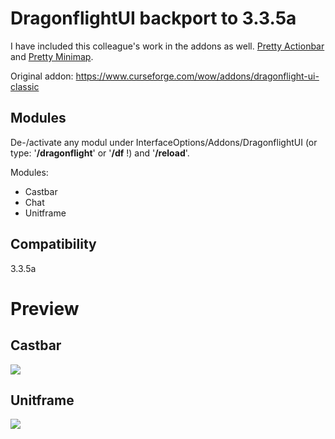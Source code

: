 # DragonflightUI backport to 3.3.5a 

I have included this colleague's work in the addons as well. [Pretty Actionbar](https://github.com/s0h2x/pretty_actionbar) and [Pretty Minimap](https://github.com/s0h2x/pretty_minimap).

Original addon: https://www.curseforge.com/wow/addons/dragonflight-ui-classic

## Modules
De-/activate any modul under InterfaceOptions/Addons/DragonflightUI (or type: '**/dragonflight**' or '**/df** !) and '**/reload**'.

Modules:
* Castbar
* Chat
* Unitframe

## Compatibility
3.3.5a

# Preview

## Castbar
![](<Screenshots/v2/Castbar.png>)

## Unitframe
![](<Screenshots/v2/Unitframe.png>)

